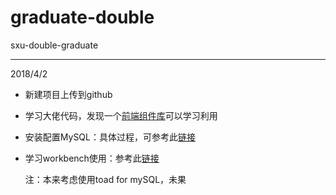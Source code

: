 # graduate-double
sxu-double-graduate

---
2018/4/2		

- 新建项目上传到github
- 学习大佬代码，发现一个[前端组件库](https://v4.bootcss.com/)可以学习利用
- 安装配置MySQL：具体过程，可参考此[链接](https://blog.csdn.net/hisense20112784/article/details/72909701)
- 学习workbench使用：参考此[链接](https://blog.csdn.net/z45689/article/details/54139396)

    注：本来考虑使用toad for mySQL，未果